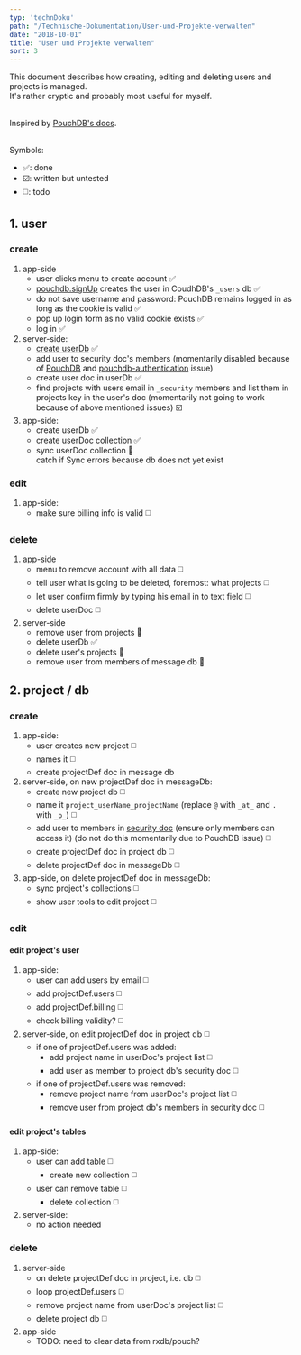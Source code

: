 ```yaml
---
typ: 'technDoku'
path: "/Technische-Dokumentation/User-und-Projekte-verwalten"
date: "2018-10-01"
title: "User und Projekte verwalten"
sort: 3
---
```


This document describes how creating, editing and deleting users and projects is managed.<br/>
It's rather cryptic and probably most useful for myself.<br/><br/>

Inspired by [PouchDB's docs](https://github.com/pouchdb-community/pouchdb-authentication/blob/master/docs/recipes.md#some-people-can-read-some-docs-some-people-can-write-those-same-docs).<br/><br/>

Symbols:
* :white_check_mark:: done
* :ballot_box_with_check:: written but untested
* :white_medium_square:: todo

## 1. user
### create
1. app-side
   * user clicks menu to create account :white_check_mark:
   * [pouchdb.signUp](https://github.com/pouchdb-community/pouchdb-authentication/blob/master/docs/api.md#dbsignupusername-password--options--callback) creates the user in CoudhDB's `_users` db :white_check_mark:
   * do not save username and password: PouchDB remains logged in as long as the cookie is valid :white_check_mark:
   * pop up login form as no valid cookie exists :white_check_mark:
   * log in :white_check_mark:
2. server-side:
   * [create userDb](http://docs.couchdb.org/en/stable/config/couch-peruser.html) :white_check_mark:
   * add user to security doc's members (momentarily disabled because of [PouchDB](https://github.com/pouchdb/pouchdb/pull/7395) and [pouchdb-authentication](https://github.com/pouchdb-community/pouchdb-authentication/pull/238) issue)
   * create user doc in userDb :white_check_mark:
   * find projects with users email in `_security` members and list them in projects key in the user's doc (momentarily not going to work because of above mentioned issues) :ballot_box_with_check:
3. app-side:
   * create userDb :white_check_mark:
   * create userDoc collection :white_check_mark:
   * sync userDoc collection :construction:<br/>
      catch if Sync errors because db does not yet exist

### edit
1. app-side:
   * make sure billing info is valid :white_medium_square:

### delete
1. app-side
   * menu to remove account with all data :white_medium_square:
   * tell user what is going to be deleted, foremost: what projects :white_medium_square:
   * let user confirm firmly by typing his email in to text field :white_medium_square:
   * delete userDoc :white_medium_square:
2. server-side
   * remove user from projects :construction:
   * delete userDb :white_check_mark:
   * delete user's projects :construction:
   * remove user from members of message db :construction:

## 2. project / db
### create
1. app-side:
   * user creates new project :white_medium_square:
   * names it :white_medium_square:
   * create projectDef doc in message db
2. server-side, on new projectDef doc in messageDb:
   * create new project db :white_medium_square:
   * name it `project_userName_projectName` (replace `@` with `_at_` and `.` with `_p_`) :white_medium_square:
   * add user to members in [security doc](http://docs.couchdb.org/en/latest/api/database/security.html) (ensure only members can access it) (do not do this momentarily due to PouchDB issue) :white_medium_square:
   * create projectDef doc in project db :white_medium_square:
   * delete projectDef doc in messageDb :white_medium_square:
3. app-side, on delete projectDef doc in messageDb:
   * sync project's collections :white_medium_square:
   * show user tools to edit project :white_medium_square:

### edit
#### edit project's user
1. app-side:
   * user can add users by email :white_medium_square:
   * add projectDef.users :white_medium_square:
   * add projectDef.billing :white_medium_square:
   * check billing validity? :white_medium_square:
2. server-side, on edit projectDef doc in project db :white_medium_square:
   * if one of projectDef.users was added:
      * add project name in userDoc's project list :white_medium_square:
      * add user as member to project db's security doc :white_medium_square:
   * if one of projectDef.users was removed:
      * remove project name from userDoc's project list :white_medium_square:
      * remove user from project db's members in security doc :white_medium_square:

#### edit project's tables
1. app-side:
   * user can add table :white_medium_square:
      * create new collection :white_medium_square:
   * user can remove table :white_medium_square:
      * delete collection :white_medium_square:
2. server-side:
   * no action needed

### delete
1. server-side
   * on delete projectDef doc in project, i.e. db :white_medium_square:
   * loop projectDef.users :white_medium_square:
   * remove project name from userDoc's project list :white_medium_square:
   * delete project db :white_medium_square:
2. app-side
   * TODO: need to clear data from rxdb/pouch?
